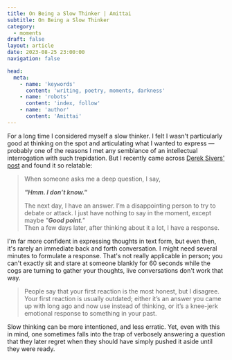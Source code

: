```yaml
---
title: On Being a Slow Thinker | Amittai
subtitle: On Being a Slow Thinker
category:
  - moments
draft: false
layout: article
date: 2023-08-25 23:00:00
navigation: false

head:
  meta:
    - name: 'keywords'
      content: 'writing, poetry, moments, darkness'
    - name: 'robots'
      content: 'index, follow'
    - name: 'author'
      content: 'Amittai'
---
```


For a long time I considered myself a slow thinker.
I felt I wasn't particularly good at thinking on the spot
and articulating what I wanted to express
&mdash; probably one of the reasons I met any semblance of
an intellectual interrogation with such trepidation.
But I recently came across [Derek Sivers' post][sivers] and found it so relatable:

> When someone asks me a deep question, I say,
>
> **_"Hmm. I don’t know."_**
>
> The next day, I have an answer.
> I’m a disappointing person to try to debate or attack.
> I just have nothing to say in the moment, except maybe _"**Good point**."_  
> Then a few days later, after thinking about it a lot, I have a response.

I'm far more confident in expressing thoughts in text form, but even then,
it's rarely an immediate back and forth conversation.
I might need several minutes to formulate a response.
That's not really applicable in person;
you can't exactly sit and stare at someone blankly for $60$ seconds
while the cogs are turning to gather your thoughts,
live conversations don't work that way.

> People say that your first reaction is the most honest, but I disagree.
> Your first reaction is usually outdated;
> either it’s an answer you came up with long ago and now use instead of thinking,
> or it’s a knee-jerk emotional response to something in your past.

Slow thinking can be more intentioned, and less erratic.
Yet, even with this in mind, one sometimes falls into the trap
of verbosely answering a question that they later regret
when they should have simply pushed it aside until they were ready.

[sivers]: https://sive.rs/slow
